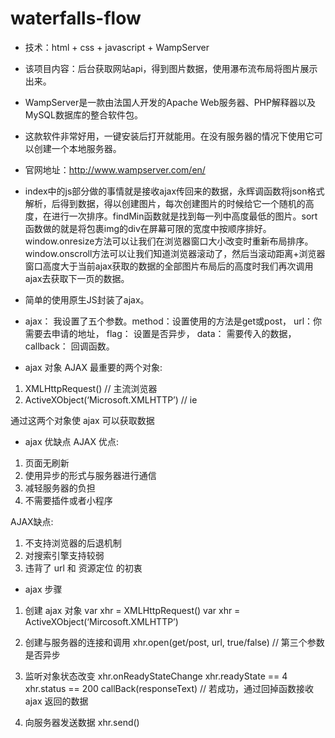 waterfalls-flow
===============
- 技术：html + css + javascript + WampServer
- 该项目内容：后台获取网站api，得到图片数据，使用瀑布流布局将图片展示出来。
- WampServer是一款由法国人开发的Apache Web服务器、PHP解释器以及MySQL数据库的整合软件包。
- 这款软件非常好用，一键安装后打开就能用。在没有服务器的情况下使用它可以创建一个本地服务器。
- 官网地址：http://www.wampserver.com/en/

- index中的js部分做的事情就是接收ajax传回来的数据，永辉调函数将json格式解析，后得到数据，得以创建图片，每次创建图片的时候给它一个随机的高度，在进行一次排序。findMin函数就是找到每一列中高度最低的图片。sort函数做的就是将包裹img的div在屏幕可限的宽度中按顺序排好。window.onresize方法可以让我们在浏览器窗口大小改变时重新布局排序。window.onscroll方法可以让我们知道浏览器滚动了，然后当滚动距离+浏览器窗口高度大于当前ajax获取的数据的全部图片布局后的高度时我们再次调用ajax去获取下一页的数据。
- 简单的使用原生JS封装了ajax。
- ajax： 我设置了五个参数。method：设置使用的方法是get或post， url：你需要去申请的地址， flag： 设置是否异步， data： 需要传入的数据， callback： 回调函数。
- ajax 对象
AJAX 最重要的两个对象:
1. XMLHttpRequest() // 主流浏览器
2. ActiveXObject(‘Microsoft.XMLHTTP’) // ie

通过这两个对象使 ajax 可以获取数据

- ajax 优缺点
AJAX 优点:
1. 页面无刷新
2. 使用异步的形式与服务器进行通信
3. 减轻服务器的负担
4. 不需要插件或者小程序

AJAX缺点:
1. 不支持浏览器的后退机制
2. 对搜索引擎支持较弱
3. 违背了 url 和 资源定位 的初衷

- ajax 步骤
1. 创建 ajax 对象
var xhr = XMLHttpRequest()
var xhr = ActiveXObject(‘Mircosoft.XMLHTTP’)

2. 创建与服务器的连接和调用
xhr.open(get/post, url, true/false) // 第三个参数是否异步

3. 监听对象状态改变
xhr.onReadyStateChange
xhr.readyState == 4
xhr.status == 200
callBack(responseText) // 若成功，通过回掉函数接收 ajax 返回的数据

4. 向服务器发送数据
xhr.send()